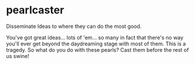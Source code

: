 # pearlcaster
Disseminate Ideas to where they can do the most good.

  You've got great ideas...   lots of 'em...  so many in fact that there's no
way you'll ever get beyond the daydreaming stage with most of them.  This is
a tragedy.  So what do you do with these pearls?   Cast them before the rest of
us swine!
